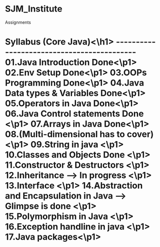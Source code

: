# SJM_Institute
Assignments

<h1>Syllabus (Core Java)<\h1>
-------------------------------------------
<p1>01.Java Introduction Done<\p1>
<p1>02.Env Setup Done<\p1> 
<p1>03.OOPs Programming Done<\p1> 
<p1>04.Java Data types & Variables Done<\p1>
<p1>05.Operators in Java Done<\p1>
<p1>06.Java Control statements Done <\p1>
<p1>07.Arrays in Java Done<\p1>
<p1>08.(Multi-dimensional has to cover) <\p1>
<p1>09.String in java <\p1>
<p1>10.Classes and Objects Done <\p1>
<p1>11.Constructor & Destructors <\p1>
<p1>12.Inheritance --> In progress <\p1>
<p1>13.Interface <\p1>
<p1>14.Abstraction and Encapsulation in Java --> Glimpse is done <\p1>
<p1>15.Polymorphism in Java <\p1>
<p1>16.Exception handline in java <\p1>
<p1>17.Java packages<\p1>